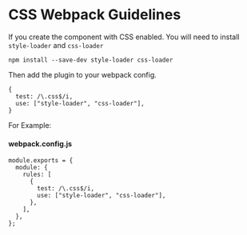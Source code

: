 # CSS Webpack Guidelines

If you create the component with CSS enabled. You will need to install `style-loader` and `css-loader`


``` 
npm install --save-dev style-loader css-loader
```

Then add the plugin to your webpack config. 

```
{
  test: /\.css$/i,
  use: ["style-loader", "css-loader"],
}
```
For Example: 

#### webpack.config.js

```
module.exports = {
  module: {
    rules: [
      {
        test: /\.css$/i,
        use: ["style-loader", "css-loader"],
      },
    ],
  },
};

```
